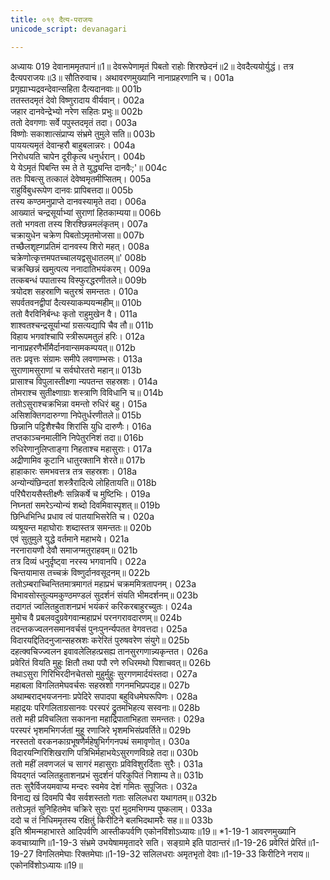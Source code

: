```yaml
---
title: ०१९ दैत्य-पराजयः
unicode_script: devanagari

---
```



अध्यायः 019
देवानाममृतपानं॥1॥ देवरूपेणामृतं पिबतो राहोः शिरश्छेदनं॥2॥ देवदैत्ययोर्युद्धं। तत्र दैत्यपराजयः॥3॥
सौतिरुवाच।
अथावरणमुख्यानि नानाप्रहरणानि च।	001a  
प्रगृह्याभ्यद्रवन्देवान्सहिता दैत्यदानवाः॥	001b  
ततस्तदमृतं देवो विष्णुरादाय वीर्यवान्।	002a  
जहार दानवेन्द्रेभ्यो नरेण सहितः प्रभुः॥	002b  
ततो देवगणाः सर्वे पपुस्तदमृतं तदा।	003a  
विष्णोः सकाशात्संप्राप्य संभ्रमे तुमुले सति॥	003b  
पाययत्यमृतं देवान्हरौ बाहुबलान्नरः।	004a  
निरोधयति चापेन दूरीकृत्य धनुर्धरान्।	004b  
ये येऽमृतं पिबन्ति स्म ते ते युद्ध्यन्ति दानवैः;\'॥	004c  
ततः पिबत्सु तत्कालं देवेष्वमृतमीप्सितम्।	005a  
राहुर्विबुधरूपेण दानवः प्रापिबत्तदा॥	005b  
तस्य कण्ठमनुप्राप्ते दानवस्यामृते तदा।	006a  
आख्यातं चन्द्रसूर्याभ्यां सुराणां हितकाम्यया॥	006b  
ततो भगवता तस्य शिरश्छिन्नमलंकृतम्।	007a  
चक्रायुधेन चक्रेण पिबतोऽमृतमोजसा॥	007b  
तच्छैलशृह्गप्रतिमं  दानवस्य शिरो महत्।	008a  
चक्रेणोत्कृत्तमपतच्चालयद्वसुधातलम्॥\'	008b  
चक्रच्छिन्नं खमुत्पत्य ननादातिभयंकरम्।	009a  
तत्कबन्धं पपातास्य विस्फुरद्धरणीतले॥	009b  
त्रयोदश सहस्राणि चतुरश्रं समन्ततः।	010a  
सपर्वतवनद्वीपां दैत्यस्याकम्पयन्महीम्॥	010b  
ततो वैरविनिर्बन्धः कृतो राहुमुखेन वै।	011a  
शाश्वतश्चन्द्रसूर्याभ्यां ग्रसत्यद्यापि चैव तौ॥	011b  
विहाय भगवांश्चापि स्त्रीरूपमतुलं हरिः।	012a  
नानाप्रहरणैर्भीमैर्दानवान्समकम्पयत्॥	012b  
ततः प्रवृत्तः संग्रामः समीपे लवणाम्भसः।	013a  
सुराणामसुराणां च सर्वघोरतरो महान्॥	013b  
प्रासाश्च विपुलास्तीक्ष्णा न्यपतन्त सहस्रशः।	014a  
तोमराश्च सुतीक्ष्णाग्राः शस्त्राणि विविधानि च॥	014b  
ततोऽसुराश्चक्रभिन्ना वमन्तो रुधिरं बहु।	015a  
असिशक्तिगदारुग्णा निपेतुर्धरणीतले॥	015b  
छिन्नानि पट्टिशैश्चैव शिरांसि युधि दारुणैः।	016a  
तप्तकाञ्चनमालीनि निपेतुरनिशं तदा॥	016b  
रुधिरेणानुलिप्ताङ्गा निहताश्च महासुराः।	017a  
अद्रीणामिव कूटानि धातुरक्तानि शेरते॥	017b  
हाहाकारः समभवत्तत्र तत्र सहस्रशः।	018a  
अन्योन्यंछिन्दतां शस्त्रैरादित्ये लोहितायति॥	018b  
परिंघैरायसैस्तीक्ष्णैः सन्निकर्षे च मुष्टिभिः।	019a  
निघ्नतां समरेऽन्योन्यं शब्दो दिवमिवास्पृशत्॥	019b  
छिन्धिभिन्धि प्रधाव त्वं पातयाभिसरेति च।	020a  
व्यश्रूयन्त महाघोराः शब्दास्तत्र समन्ततः॥	020b  
एवं सुतुमुले युद्धे वर्तमाने महाभये।	021a  
नरनारायणौ देवौ समाजग्मतुराहवम्॥	021b  
तत्र दिव्यं धनुर्दृष्ट्वा नरस्य भगवानपि।	022a  
चिन्तयामास तच्चक्रं विष्णुर्दानवसूदनम्॥	022b  
ततोऽम्बराच्चिन्तितमात्रमागतं महाप्रभं चक्रममित्रतापनम्।	023a  
विभावसोस्तुल्यमकुण्ठमण्डलं सुदर्शनं संयति भीमदर्शनम्॥	023b  
तदागतं ज्वलितहुताशनप्रभं भयंकरं करिकरबाहुरच्युतः।	024a  
मुमोच वै प्रबलवदुग्रवेगवान्महाप्रभं परनगरावदारणम्॥	024b  
तदन्तकज्वलनसमानवर्चसं पुनःपुनर्न्यपतत वेगवत्तदा।	025a  
विदारयद्दितिदनुजान्सहस्रशः करेरितं पुरुषवरेण संयुगे॥	025b  
दहत्क्वचिज्ज्वलन इवावलेलिहत्प्रसह्य तानसुरगणान्न्यकृन्तत।	026a  
प्रवेरितं वियति मुहुः क्षितौ तथा पपौ रणे रुधिरमथो पिशाचवत्॥	026b  
तथाऽसुरा गिरिभिरदीनचेतसो मुहुर्मुहुः सुरगणमार्दयंस्तदा।	027a  
महाबला विगलितमेघवर्चसः सहस्रशो गगनमभिप्रपद्यह॥	027b  
अथाम्बराद्भयजननाः प्रपेदिरे सपादपा बहुविधमेघरूपिणः।	028a  
महाद्रयः परिगलिताग्रसानवः परस्परं द्रुतमभिहत्य सस्वनाः॥	028b  
ततो मही प्रविचलिता सकानना महाद्रिपाताभिहता समन्ततः।	029a  
परस्परं भृशमभिगर्जतां मुहू रणाजिरे भृशमभिसंप्रवर्तिते॥	029b  
नरस्ततो वरकनकाग्रभूषणैर्महेषुभिर्गगनपथं समावृणोत्।	030a  
विदारयन्गिरिशिखराणि पत्रिभिर्महाभयेऽसुरगणविग्रहे तदा॥	030b  
ततो महीं लवणजलं च सागरं महासुराः प्रविविशुरर्दिताः सुरैः।	031a  
वियद्गतं ज्वलितहुताशनप्रभं सुदर्शनं परिकुपितं निशाम्य ते॥	031b  
ततः सुरैर्विजयमवाप्य मन्दरः स्वमेव देशं गमितः सुपूजितः।	032a  
विनाद्य खं दिवमपि चैव सर्वशस्ततो गताः सलिलधरा यथागतम्॥	032b  
ततोऽमृतं सुनिहितमेव चक्रिरे सुराः पुरां मुदमभिगम्य पुष्कलाम्।	033a  
ददो च तं निधिममृतस्य रक्षितुं किरीटिने बलभिदथामरैः सह॥॥	033b  
इति श्रीमन्महाभारते आदिपर्वणि आस्तीकपर्वणि एकोनविंशोऽध्यायः॥19॥
*1-19-1 आवरणमुख्यानि कवचाग्र्याणि॥1-19-3 संभ्रमे उभयेषाममृतादरे सति। सङ्ग्रामे इति पाठान्तरं॥1-19-26 प्रवेरितं प्रेरितं॥1-19-27 विगलितमेघाः रिक्तमेघाः॥1-19-32 सलिलधराः अमृतभृतो देवाः॥1-19-33 किरीटिने नराय॥ एकोनविंशोऽध्यायः॥19॥